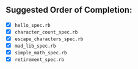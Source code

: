 ## Suggested Order of Completion:

* [x] `hello_spec.rb`
* [x] `character_count_spec.rb`
* [x] `escape_characters_spec.rb`
* [x] `mad_lib_spec.rb`
* [x] `simple_math_spec.rb`
* [x] `retirement_spec.rb`
